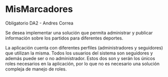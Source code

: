 # MisMarcadores
Obligatorio DA2 - Andres Correa

Se desea implementar una solución que permita administrar y publicar información sobre los partidos para diferentes deportes.

La aplicación cuenta con diferentes perfiles (administradores y seguidores) que utilizan la misma. 
Todos los usuarios del sistema son seguidores y además puede ser o no administrador. 
Estos dos son y serán los únicos roles necesarios en la aplicación, por lo que no es necesario una solución compleja de manejo de roles.

